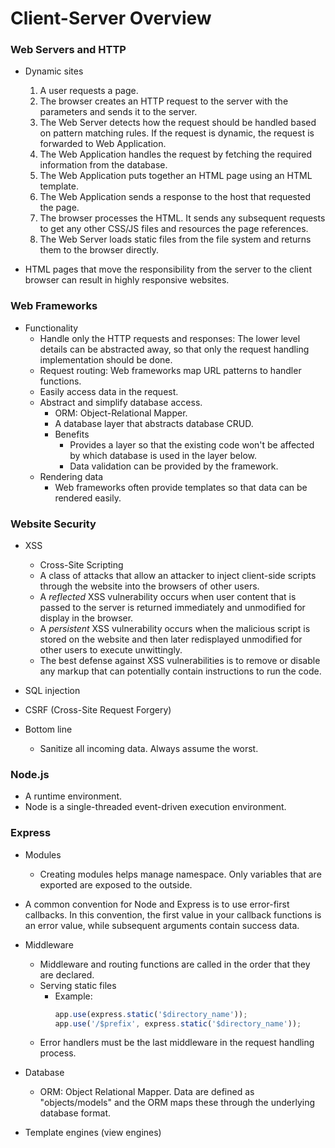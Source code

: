 # Client-Server Overview

### Web Servers and HTTP

- Dynamic sites
  1. A user requests a page.
  2. The browser creates an HTTP request to the server with the parameters and sends it to the server.
  3. The Web Server detects how the request should be handled based on pattern matching rules. If the request is dynamic, the request is forwarded to Web Application.
  4. The Web Application handles the request by fetching the required information from the database.
  5. The Web Application puts together an HTML page using an HTML template.
  6. The Web Application sends a response to the host that requested the page.
  7. The browser processes the HTML. It sends any subsequent requests to get any other CSS/JS files and resources the page references.
  8. The Web Server loads static files from the file system and returns them to the browser directly.

- HTML pages that move the responsibility from the server to the client browser can result in highly responsive websites.

### Web Frameworks
- Functionality
  - Handle only the HTTP requests and responses: The lower level details can be abstracted away, so that only the request handling implementation should be done.
  - Request routing: Web frameworks map URL patterns to handler functions.
  - Easily access data in the request.
  - Abstract and simplify database access.
    - ORM: Object-Relational Mapper.
    - A database layer that abstracts database CRUD.
    - Benefits
      - Provides a layer so that the existing code won't be affected by which database is used in the layer below.
      - Data validation can be provided by the framework.
  - Rendering data
    - Web frameworks often provide templates so that data can be rendered easily.

### Website Security
- XSS
  - Cross-Site Scripting
  - A class of attacks that allow an attacker to inject client-side scripts through the website into the browsers of other users.
  - A *reflected* XSS vulnerability occurs when user content that is passed to the server is returned immediately and unmodified for display in the browser.
  - A *persistent* XSS vulnerability occurs when the malicious script is stored on the website and then later redisplayed unmodified for other users to execute unwittingly.
  - The best defense against XSS vulnerabilities is to remove or disable any markup that can potentially contain instructions to run the code.
- SQL injection
- CSRF (Cross-Site Request Forgery)

- Bottom line
  - Sanitize all incoming data. Always assume the worst.

### Node.js
- A runtime environment.
- Node is a single-threaded event-driven execution environment.

### Express
- Modules
  - Creating modules helps manage namespace. Only variables that are exported are exposed to the outside.
- A common convention for Node and Express is to use error-first callbacks. In this convention, the first value in your callback functions is an error value, while subsequent arguments contain success data.

- Middleware
  - Middleware and routing functions are called in the order that they are declared.
  - Serving static files
    - Example: 
      ```javascript
      app.use(express.static('$directory_name'));
      app.use('/$prefix', express.static('$directory_name'));
      ```
  - Error handlers must be the last middleware in the request handling process.

- Database
  - ORM: Object Relational Mapper. Data are defined as "objects/models" and the ORM maps these through the underlying database format.

- Template engines (view engines)
